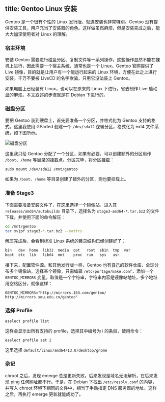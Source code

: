 title: Gentoo Linux 安装
---

Gentoo 是一个很有个性的 Linux 发行版，就连安装也非常特别。Gentoo 没有提供安装工具，用户充当了安装器的角色。这样做虽然麻烦，但是安装完成之后，能大大加深使用者对 Linux 的理解。

### 宿主环境

安装 Gentoo 需要进行磁盘分区、复制文件等一系列操作，这些操作显然不能在裸机上进行，因此需要一个宿主系统，通常也是一个 Linux。Gentoo 官网提供了 Live 镜像，目的就是让用户有一个能运行起来的 Linux 环境，方便在此之上进行安装。千万不要被 LiveCD 的名字欺骗，只用它没法装上 Gentoo。

如果电脑上已经装有 Linux，也可以在原来的 Linux 下进行，省去制作 Live 启动盘的麻烦。本文叙述的步骤就是在 Debian 下进行的。

### 磁盘分区

要把 Gentoo 装到硬盘上，首先要准备一个分区，并格式化为 Gentoo 支持的格式。这里我使用 GParted 创建一个 `/dev/sda12` 逻辑分区，格式化为 ext4 文件系统，如下图所示。

![磁盘分区](/images/gentoo-partition)

这里我只给 Gentoo 分配了一个分区，如果有必要，可以创建额外的分区用作 `/boot`、`/home` 等目录的挂载点。分区完毕，将分区挂载：

```
sudo mount /dev/sda12 /mnt/gentoo
```

如果为 `/boot`、`/home` 等目录创建了额外的分区，则也要挂载上。

### 准备 Stage3

下面需要准备安装文件了，在[这里](https://www.gentoo.org/downloads/mirrors/)选择一个镜像站，进入其 `releases/amd64/autobuilds` 目录下，选择名为 `stage3-amd64-*.tar.bz2` 的文件下载。并使用下面的命令解压：

``` bash
cd /mnt/gentoo
tar xvjpf stage3-*.tar.bz2 --xattrs
```

解压完成后，会看到标准 Linux 系统的目录结构已经创建好了：

``` bash
bin   dev  home  lib32  media  opt   root  sbin  tmp  var
boot  etc  lib   lib64  mnt    proc  run   sys   usr
```

接下来，配置软件源。和其他发行版一样，Gentoo 也有自己的软件仓库，全球分布多个镜像站。选择某个镜像，只需编辑 `/etc/portage/make.conf`，添加一个 `GENTOO_MIRRORS` 变量，取值是一个字符串，字符串内容是镜像站地址，多个地址用空格区分，就像这样：

```
GENTOO_MIRRORS="http://mirrors.163.com/gentoo/ http://mirrors.xmu.edu.cn/gentoo"
```

### 选择 Profile

```
eselect profile list
```

这样会显示出所有支持的 profile，选择其中编号为 i 的条目，使用命令：

```
eselect profile set i
```

这里选择 `default/linux/amd64/13.0/desktop/gnome`

### 杂记

chroot 之后，发现 emerge 总是更新失败，后来发现是域名无法解析，在后来发现 ping 任何网址都不行。于是，在 Debian 下找出 `/etc/resolv.conf` 的内容，并写入 chroot 环境下相同的文件中，相当于手动指定 DNS 服务器的地址。这样之后，再执行 emerge 更新就能成功了。
